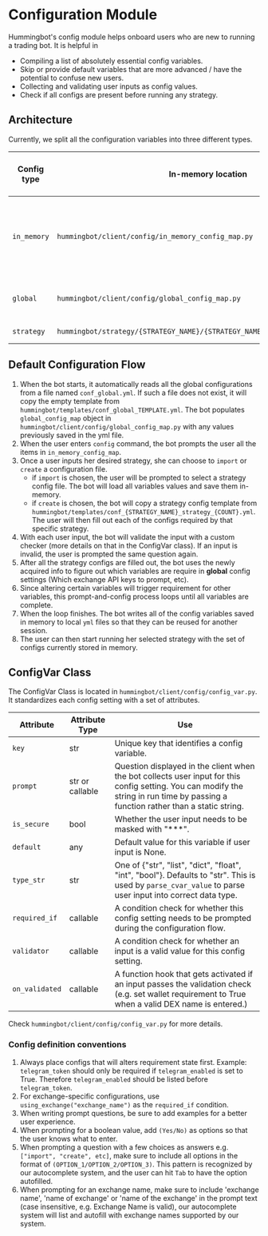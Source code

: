 # Configuration Module

Hummingbot's config module helps onboard users who are new to running a trading bot. It is helpful in 
- Compiling a list of absolutely essential config variables.
- Skip or provide default variables that are more advanced / have the potential to confuse new users.
- Collecting and validating user inputs as config values.
- Check if all configs are present before running any strategy.

## Architecture

Currently, we split all the configuration variables into three different types.

| Config type   | In-memory location | Saved to local yml | Description                 |
|-------------- | ------------------ | ------------------ | --------------------------- |
| `in_memory`   | `hummingbot/client/config/in_memory_config_map.py` | No | Configs that are never saved and prompted every time (currently, only the `strategy` and `strategy_config_path` are in this config map.
| `global`      | `hummingbot/client/config/global_config_map.py` | Yes | Strategy-agnostic configs such as exchange API keys, wallet selection, etc.
| `strategy`    | `hummingbot/strategy/{STRATEGY_NAME}/{STRATEGY_NAME}_strategy_config_map.py` | Yes | Strategy-specific configs.


## Default Configuration Flow
1. When the bot starts, it automatically reads all the global configurations from a file named `conf_global.yml`. If 
   such a file does not exist, it will copy the empty template from `hummingbot/templates/conf_global_TEMPLATE.yml`. 
   The bot populates `global_config_map` object in `hummingbot/client/config/global_config_map.py` with any values 
   previously saved in the yml file.
2. When the user enters `config` command, the bot prompts the user all the items in `in_memory_config_map`.
3. Once a user inputs her desired strategy, she can choose to `import` or `create` a configuration file. 
    - if `import` is chosen, the user will be prompted to select a strategy config file. The bot will load all variables values and save them in-memory.
    - if `create` is chosen, the bot will copy a strategy config template from `hummingbot/templates/conf_{STRATEGY_NAME}_strategy_{COUNT}.yml`.
      The user will then fill out each of the configs required by that specific strategy.
4. With each user input, the bot will validate the input with a custom checker (more details on that in the ConfigVar class). If an input is invalid,
    the user is prompted the same question again.
5. After all the strategy configs are filled out, the bot uses the newly acquired info to figure out which variables 
    are require in **global** config settings (Which exchange API keys to prompt, etc).
6. Since altering certain variables will trigger requirement for other variables, this prompt-and-config process loops until all variables are complete.
7. When the loop finishes. The bot writes all of the config variables saved in memory to local `yml` files so that they can be reused for another session.
7. The user can then start running her selected strategy with the set of configs currently stored in memory.


## ConfigVar Class
The ConfigVar Class is located in `hummingbot/client/config/config_var.py`. It standardizes each config setting with a set of attributes.

| Attribute     | Attribute Type  | Use | 
|-------------- | --------------- | --- |
| `key`         | str             | Unique key that identifies a config variable. |
| `prompt`      | str or callable | Question displayed in the client when the bot collects user input for this config setting. You can modify the string in run time by passing a function rather than a static string. |
| `is_secure`   | bool            | Whether the user input needs to be masked with "***". |
| `default`     | any             | Default value for this variable if user input is None. |
| `type_str`    | str             | One of {"str", "list", "dict", "float", "int", "bool"}. Defaults to "str". This is used by `parse_cvar_value` to parse user input into correct data type. |
| `required_if` | callable        | A condition check for whether this config setting needs to be prompted during the configuration flow. |
| `validator`   | callable        | A condition check for whether an input is a valid value for this config setting. |
| `on_validated`| callable        | A function hook that gets activated if an input passes the validation check (e.g. set wallet requirement to True when a valid DEX name is entered.) |

Check `hummingbot/client/config/config_var.py` for more details.

### Config definition conventions
1. Always place configs that will alters requirement state first. 
   Example: `telegram_token` should only be required if `telegram_enabled` is set to True. Therefore `telegram_enabled` should be listed before `telegram_token`.
2. For exchange-specific configurations, use `using_exchange("exchange_name")` as the `required_if` condition.
3. When writing prompt questions, be sure to add examples for a better user experience.
4. When prompting for a boolean value, add `(Yes/No)` as options so that the user knows what to enter.
5. When prompting a question with a few choices as answers e.g. `["import", "create", etc]`, make sure to include all options in the format of `(OPTION_1/OPTION_2/OPTION_3)`. 
   This pattern is recognized by our autocomplete system, and the user can hit `Tab` to have the option autofilled. 
6. When prompting for an exchange name, make sure to include 'exchange name', 'name of exchange' or 'name of the exchange' in the prompt text (case insensitive, e.g. Exchange Name is valid), our autocomplete system will list and autofill with exchange names supported by our system.
